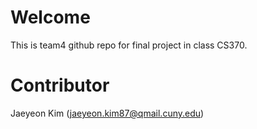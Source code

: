 # Welcome
This is team4 github repo for final project in class CS370.
# Contributor
Jaeyeon Kim (jaeyeon.kim87@qmail.cuny.edu)
